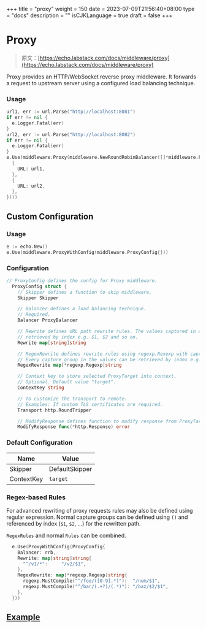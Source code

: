 +++
title = "proxy"
weight = 150
date = 2023-07-09T21:56:40+08:00
type = "docs"
description = ""
isCJKLanguage = true
draft = false
+++

# Proxy

> 原文：[https://echo.labstack.com/docs/middleware/proxy](https://echo.labstack.com/docs/middleware/proxy)

Proxy provides an HTTP/WebSocket reverse proxy middleware. It forwards a request to upstream server using a configured load balancing technique.

### Usage

```go
url1, err := url.Parse("http://localhost:8081")
if err != nil {
  e.Logger.Fatal(err)
}
url2, err := url.Parse("http://localhost:8082")
if err != nil {
  e.Logger.Fatal(err)
}
e.Use(middleware.Proxy(middleware.NewRoundRobinBalancer([]*middleware.ProxyTarget{
  {
    URL: url1,
  },
  {
    URL: url2,
  },
})))
```



## Custom Configuration

### Usage

```go
e := echo.New()
e.Use(middleware.ProxyWithConfig(middleware.ProxyConfig{}))
```



### Configuration

```go
// ProxyConfig defines the config for Proxy middleware.
  ProxyConfig struct {
    // Skipper defines a function to skip middleware.
    Skipper Skipper

    // Balancer defines a load balancing technique.
    // Required.
    Balancer ProxyBalancer

    // Rewrite defines URL path rewrite rules. The values captured in asterisk can be
    // retrieved by index e.g. $1, $2 and so on.
    Rewrite map[string]string

    // RegexRewrite defines rewrite rules using regexp.Rexexp with captures
    // Every capture group in the values can be retrieved by index e.g. $1, $2 and so on.
    RegexRewrite map[*regexp.Regexp]string

    // Context key to store selected ProxyTarget into context.
    // Optional. Default value "target".
    ContextKey string

    // To customize the transport to remote.
    // Examples: If custom TLS certificates are required.
    Transport http.RoundTripper

    // ModifyResponse defines function to modify response from ProxyTarget.
    ModifyResponse func(*http.Response) error
```



### Default Configuration

| Name       | Value          |
| ---------- | -------------- |
| Skipper    | DefaultSkipper |
| ContextKey | `target`       |

### Regex-based Rules

For advanced rewriting of proxy requests rules may also be defined using regular expression. Normal capture groups can be defined using `()` and referenced by index (`$1`, `$2`, ...) for the rewritten path.

`RegexRules` and normal `Rules` can be combined.

```go
  e.Use(ProxyWithConfig(ProxyConfig{
    Balancer: rrb,
    Rewrite: map[string]string{
      "^/v1/*":     "/v2/$1",
    },
    RegexRewrite: map[*regexp.Regexp]string{
      regexp.MustCompile("^/foo/([0-9].*)"):  "/num/$1",
      regexp.MustCompile("^/bar/(.+?)/(.*)"): "/baz/$2/$1",
    },
  }))
```



## [Example](https://echo.labstack.com/docs/cookbook/reverse-proxy)
